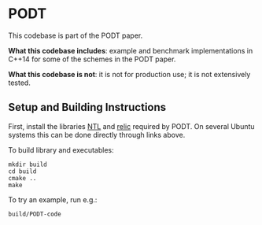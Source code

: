 # PODT

This codebase is part of the PODT paper.

**What this codebase includes**: example and benchmark implementations in C++14 for some of the schemes in the PODT paper.

**What this codebase is not**: it is not for production use; it is not extensively tested.

## Setup and Building Instructions

First, install the libraries [NTL](https://libntl.org/doc/tour-unix.html) and [relic](https://github.com/relic-toolkit/relic/wiki/Building) required by PODT. On several Ubuntu systems this can be done directly through links above.

To build library and executables:
```shell
mkdir build
cd build
cmake ..
make
```

To try an example, run e.g.:
```shell
build/PODT-code
```
